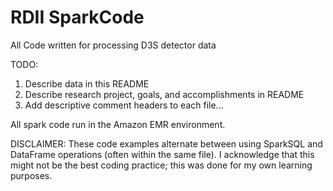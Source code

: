 # RDII SparkCode
All Code written for processing D3S detector data

TODO:
1. Describe data in this README
2. Describe research project, goals, and accomplishments in README
3. Add descriptive comment headers to each file...

All spark code run in the Amazon EMR environment.

DISCLAIMER:
These code examples alternate between using SparkSQL and DataFrame operations (often within the same file). I acknowledge that this might not be the best coding practice; this was done for my own learning purposes. 
